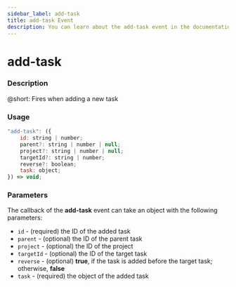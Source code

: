 ```yaml
---
sidebar_label: add-task
title: add-task Event
description: You can learn about the add-task event in the documentation of the DHTMLX JavaScript To Do List library. Browse developer guides and API reference, try out code examples and live demos, and download a free 30-day evaluation version of DHTMLX To Do List.
---
```


# add-task

### Description

@short: Fires when adding a new task

### Usage

~~~js
"add-task": ({
    id: string | number;
    parent?: string | number | null;
    project?: string | number | null;
    targetId?: string | number;
    reverse?: boolean;
    task: object;
}) => void;
~~~

### Parameters

The callback of the **add-task** event can take an object with the following parameters:

- `id` - (required) the ID of the added task
- `parent` - (optional) the ID of the parent task
- `project` - (optional) the ID of the project
- `targetId` - (optional) the ID of the target task
- `reverse` - (optional) **true**, if the task is added before the target task; otherwise, **false**
- `task` - (required) the object of the added task